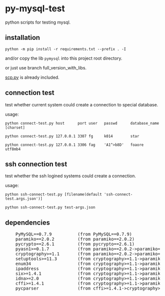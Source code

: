 # py-mysql-test
python scripts for testing mysql.

## installation
```python -m pip install -r requirements.txt --prefix . -I```

and/or copy the lib `pymysql` into this project root directory.

or just use branch full_version_with_libs.

[scp.py](https://github.com/jbardin/scp.py) is already included.

## connection test
test whether current system could create a connection to special database.

usage:

```python connect-test.py host      port user   passwd      database_name   [charset]```

```python connect-test.py 127.0.0.1 3307 fg     k014        star```

```python connect-test.py 127.0.0.1 3306 fag    'A1^>b8D'   foaore          utf8mb4```

## ssh connection test
test whether the ssh logined systems could create a connection.

usage:

```python ssh-connect-test.py [filename(default 'ssh-connect-test.args.json')]```

```python ssh-connect-test.py test-args.json```

## dependencies
<pre>
    PyMySQL==0.7.9          (from PyMySQL==0.7.9)
    paramiko==2.0.2         (from paramiko==2.0.2)
    pycrypto==2.6.1         (from pycrypto==2.6.1)
    pyasn1>=0.1.7           (from paramiko==2.0.2->paramiko==2.0.2)
    cryptography>=1.1       (from paramiko==2.0.2->paramiko==2.0.2)
    setuptools>=11.3        (from cryptography>=1.1->paramiko==2.0.2->paramiko==2.0.2)
    enum34                  (from cryptography>=1.1->paramiko==2.0.2->paramiko==2.0.2)
    ipaddress               (from cryptography>=1.1->paramiko==2.0.2->paramiko==2.0.2)
    six>=1.4.1              (from cryptography>=1.1->paramiko==2.0.2->paramiko==2.0.2)
    idna>=2.0               (from cryptography>=1.1->paramiko==2.0.2->paramiko==2.0.2)
    cffi>=1.4.1             (from cryptography>=1.1->paramiko==2.0.2->paramiko==2.0.2)
    pycparser               (from cffi>=1.4.1->cryptography>=1.1->paramiko==2.0.2->paramiko==2.0.2)
</pre>